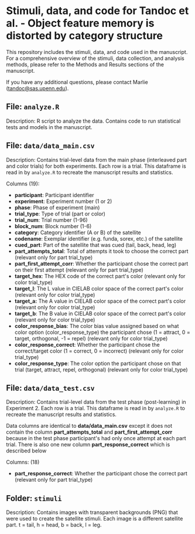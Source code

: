 # Stimuli, data, and code for Tandoc et al. - Object feature memory is distorted by category structure

This repository includes the stimuli, data, and code used in the manuscript. For a comprehensive overview of the stimuli, data collection, and analysis methods, please refer to the Methods and Results sections of the manuscript.

If you have any additional questions, please contact Marlie (tandoc@sas.upenn.edu).

## File: ```analyze.R```
Description: R script to analyze the data. Contains code to run statistical tests and models in the manuscript.

## File: ```data/data_main.csv```
Description: Contains trial-level data from the main phase (interleaved part and color trials) for both experiments. Each row is a trial. This dataframe is read in by ```analyze.R``` to recreate the manuscript results and statistics.

Columns (19):
- **participant**: Participant identifier
- **experiment**: Experiment number (1 or 2)
- **phase**: Phase of experiment (main)
- **trial_type**: Type of trial (part or color)
- **trial_num**: Trial number (1-96)
- **block_num**: Block number (1-6)
- **category**: Category identifier (A or B) of the satellite 
- **codename**: Exemplar identifier (e.g. funda, sorex, etc.) of the satellite
- **cued_part**: Part of the satellite that was cued (tail, back, head, leg)
- **part_attempts_total**: Total of attempts it took to choose the correct part (relevant only for part trial_type)
- **part_first_attempt_corr**: Whether the participant chose the correct part on their first attempt (relevant only for part trial_type)
- **target_hex**: The HEX code of the correct part's color (relevant only for color trial_type)
- **target_l**: The L value in CIELAB color space of the correct part's color (relevant only for color trial_type)
- **target_a:** The A value in CIELAB color space of the correct part's color (relevant only for color trial_type)
- **target_b**: The B value in CIELAB color space of the correct part's color (relevant only for color trial_type)
- **color_response_bias**: The color bias value assigned based on what color option (color_response_type) the participant chose (1 = attract, 0 = target, orthogonal, -1 = repel) (relevant only for color trial_type)
- **color_response_correct**: Whether the participant chose the correct/target color (1 = correct, 0 = incorrect) (relevant only for color trial_type)
- **color_response_type**: The color option the participant chose on that trial (target, attract, repel, orthogonal) (relevant only for color trial_type)

## File: ```data/data_test.csv```
Description: Contains trial-level data from the test phase (post-learning) in Experiment 2. Each row is a trial. This dataframe is read in by ```analyze.R``` to recreate the manuscript results and statistics.

Data columns are identical to **data/data_main.csv** except it does not contain the column **part_attempts_total** and **part_first_attempt_corr** because in the test phase participant's had only once attempt at each part trial. There is also one new column **part_response_correct** which is described below

Columns: (18) 
- **part_response_correct**: Whether the participant chose the correct part (relevant only for part trial_type)


## Folder: ```stimuli```
Description: Contains images with transparent backgrounds (PNG) that were used to create the satellite stimuli. Each image is a different satellite part. t = tail, h = head, b = back, l = leg.


